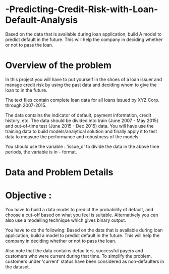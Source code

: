 # -Predicting-Credit-Risk-with-Loan-Default-Analysis
Based on the data that is available during loan application, build A model to predict default in the future. This will help the company in deciding whether or not to pass the loan.

# Overview of the problem

In this project you will have to put yourself in the shoes of a loan issuer and manage credit risk by using the past data and deciding whom to give the loan to in the future. 

The text files contain complete loan data for all loans issued by XYZ Corp. through 2007-2015.

The data contains the indicator of default, payment information, credit history, etc.
The data should be divided into train (June 2007 - May 2015) and out-of-time test (June 2015 - Dec 2015) data. You will have use the training data to build models/analytical solution and finally apply it to test data to measure the performance and robustness of the models. 

You should use the variable : 'issue_d' to divide the data in the above time periods, the variable is in <month>-<year> format.

# Data and Problem Details 
# Objective : 

You have to build a data model to predict the probability of default, and choose a cut-off based on what you feel is suitable. Alternatively you can also use a modelling technique which gives binary output.

You have to do the following:
Based on the data that is available during loan application, build a model to predict default in the future. This will help the company in deciding whether or not to pass the loan.

Also note that the data contains defaulters, successful payers and customers who were current during that time. To simplify the problem, customers under 'current' status have been considered as non-defaulters in the dataset.
